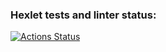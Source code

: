 ### Hexlet tests and linter status:
[![Actions Status](https://github.com/Matrona/dom-react-redux-project-lvl4/workflows/hexlet-check/badge.svg)](https://github.com/Matrona/dom-react-redux-project-lvl4/actions)